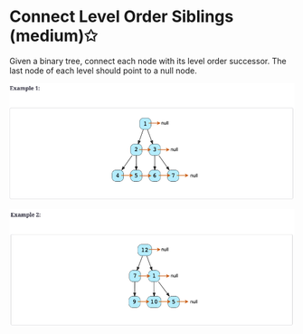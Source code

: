 # Connect Level Order Siblings (medium)✩

Given a binary tree, connect each node with its level order successor. 
The last node of each level should point to a null node.

![Connect Level Order Siblings Example 1](./../../../assets/level_order_siblings_1.png)

![Connect Level Order Siblings Example 2](./../../../assets/level_order_siblings_2.png)

